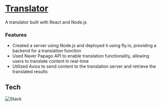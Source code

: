 # [Translator](https://moonjiwon-translator.netlify.app)

A translator built with React and Node.js

### Features

- Created a server using Node.js and deployed it using fly.io, providing a backend for a translation function
- Used Naver Papago API to enable translation functionality, allowing users to translate content in real-time
- Utilized Axios to send content to the translation server and retrieve the translated results

## Tech

![Stack](https://skillicons.dev/icons?i=react,nodejs,sass)
